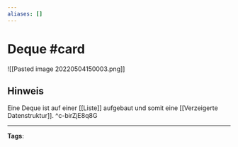 ```yaml
---
aliases: []
---
```


# Deque #card
![[Pasted image 20220504150003.png]]
## Hinweis
Eine Deque ist auf einer [[Liste]] aufgebaut und somit eine [[Verzeigerte Datenstruktur]].
^c-birZjE8q8G

---
**Tags**: